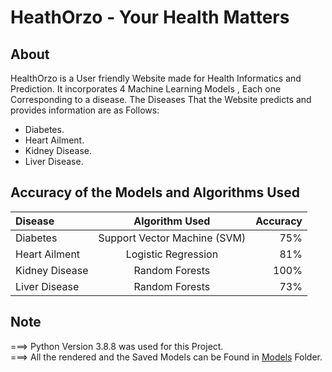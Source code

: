 
# HeathOrzo - Your Health Matters

## About

HealthOrzo is a User friendly Website made for Health Informatics and Prediction. It incorporates 4 Machine Learning Models , Each one Corresponding to a disease. The Diseases That the Website predicts and provides information are as Follows:

- Diabetes.
- Heart Ailment.
- Kidney Disease.
- Liver Disease.

## Accuracy of the Models and Algorithms Used

| Disease      | Algorithm Used | Accuracy     |
| :---        |    :----:   |          ---: |
| Diabetes      | Support Vector Machine (SVM)      | 75%   |
| Heart Ailment   | Logistic Regression        | 81%     |
| Kidney Disease | Random Forests | 100% |
| Liver Disease | Random Forests | 73% |

## Note

===> Python Version 3.8.8 was used for this Project. <br>
===> All the rendered and the Saved Models can be Found in <a href="https://github.com/BhakeSart/HealthOrzo/tree/main/models">Models</a> Folder.
